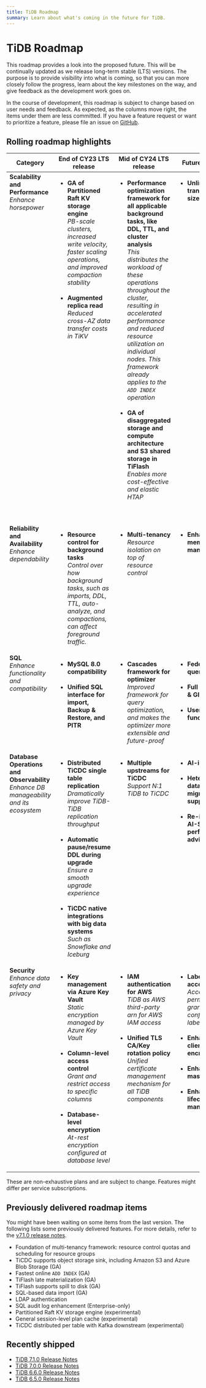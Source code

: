```yaml
---
title: TiDB Roadmap
summary: Learn about what's coming in the future for TiDB.
---
```


# TiDB Roadmap

This roadmap provides a look into the proposed future. This will be continually updated as we release long-term stable (LTS) versions. The purpose is to provide visibility into what is coming, so that you can more closely follow the progress, learn about the key milestones on the way, and give feedback as the development work goes on.

In the course of development, this roadmap is subject to change based on user needs and feedback. As expected, as the columns move right, the items under them are less committed. If you have a feature request or want to prioritize a feature, please file an issue on [GitHub](https://github.com/pingcap/tidb/issues).

## Rolling roadmap highlights

<table>
  <thead>
    <tr>
      <th>Category</th>
      <th>End of CY23 LTS release</th>
      <th>Mid of CY24 LTS release</th>
      <th>Future releases</th>
    </tr>
  </thead>
  <tbody valign="top">
    <tr>
      <td>
        <b>Scalability and Performance</b><br /><i>Enhance horsepower</i>
      </td>
      <td>
        <ul>
          <li>
            <b>GA of Partitioned Raft KV storage engine</b><br /><i
              >PB-scale clusters, increased write velocity, faster scaling operations, and improved compaction stability</i
            >
          </li>
          <br />
          <li>
            <b>Augmented replica read</b><br /><i>
              Reduced cross-AZ data transfer costs in TiKV
            </i>
          </li>
          <br />
        </ul>
      </td>
      <td>
        <ul>
          <li>
            <b>Performance optimization framework for all applicable background tasks, like DDL, TTL, and cluster analysis</b><br />
            <i>This distributes the workload of these operations throughout the cluster, resulting in accelerated performance and reduced resource utilization on individual nodes. This framework already applies to the <code>ADD INDEX</code> operation</i>
          </li>
          <br />
          <li>
            <b>GA of disaggregated storage and compute architecture and S3 shared storage in TiFlash</b><br />
            <i>Enables more cost-effective and elastic HTAP</i>
          </li>
          <br />
          <br />
        </ul>
      </td>
      <td>
        <ul>
          <li>
            <b>Unlimited transaction size</b>
          </li>
          <br />
          <br />
        </ul>
      </td>
    </tr>
    <tr>
      <td>
        <b>Reliability and Availability</b>
        <br /><i>Enhance dependability</i>
      </td>
      <td>
        <ul>
          <li>
            <b>Resource control for background tasks</b><br />
            <i>
              Control over how background tasks, such as imports, DDL, TTL, auto-analyze, and compactions, can affect foreground traffic.
            </i>
          </li>
        </ul>
      </td>
      <td>
        <ul>
          <li>
            <b>Multi-tenancy</b>
            <br /><i>Resource isolation on top of resource control</i>
          </li>
          <br />
        </ul>
      </td>
      <td>
        <ul>
          <li>
            <b>Enhanced TiDB memory management</b>
          </li>
        </ul>
      </td>
    </tr>
    <tr>
      <td>
        <b>SQL</b>
        <br /><i>Enhance functionality and compatibility</i>
      </td>
      <td>
        <ul>
          <li>
            <b>MySQL 8.0 compatibility</b>
          </li>
          <br />
                    <li>
            <b>Unified SQL interface for import, Backup & Restore, and PITR</b>
          </li>
        </ul>
      </td>
      <td>
        <ul>
          <li>
            <b>Cascades framework for optimizer</b>
            <br /><i>Improved framework for query optimization, and makes the optimizer more extensible and future-proof</i>
          </li>
        </ul>
      </td>
      <td>
        <ul>
          <li>
            <b>Federated query</b>
          </li>
          <br />
          <li>
            <b>Full text search & GIS support</b>
          </li>
          <br />
          <li>
            <b>User-defined functions</b>
          </li>
          <br />
        </ul>
      </td>
    </tr>
    <tr>
      <td>
        <b>Database Operations and Observability</b>
        <br /><i>Enhance DB manageability and its ecosystem</i>
      </td>
      <td>
        <ul>
          <li>
            <b>Distributed TiCDC single table replication</b>
            <br /><i>
              Dramatically improve TiDB-TiDB replication throughput
            </i>
          </li>
          <br />
          <li>
            <b
              >Automatic pause/resume DDL during upgrade</b
            >
            <br /><i>Ensure a smooth upgrade experience</i>
          </li>
          <br />
          <li>
            <b>TiCDC native integrations with big data systems</b>
            <br /><i
              >Such as Snowflake and Iceburg</i
            >
          </li>
        </ul>
      </td>
      <td>
        <ul>
          <li>
            <b>Multiple upstreams for TiCDC</b>
            <br /><i>Support N:1 TiDB to TiCDC</i>
          </li>
          <br />
        </ul>
      </td>
      <td>
        <ul>
          <li>
            <b>AI-indexing</b>
          </li>
          <br />
          <li>
            <b>Heterogeneous database migration support</b>
          </li>
          <br />
          <li>
            <b>Re-invented AI-SQL performance advisor</b>
          </li>
        </ul>
      </td>
    </tr>
    <tr>
      <td>
        <b>Security</b>
        <br /><i>Enhance data safety and privacy</i>
      </td>
      <td>
        <ul>
          <li>
            <b>Key management via Azure Key Vault</b>
            <br /><i>Static encryption managed by Azure Key Vault</i>
          </li>
          <br />
          <li>
            <b>Column-level access control</b>
            <br /><i>Grant and restrict access to specific columns</i>
          </li>
          <br />
          <li>
            <b>Database-level encryption</b>
            <br /><i>At-rest encryption configured at database level</i>
          </li>
        </ul>
      </td>
      <td>
        <ul>
          <li>
            <b>IAM authentication for AWS</b>
            <br /><i>TiDB as AWS third-party arn for AWS IAM access</i>
          </li>
          <br />
          <li>
            <b>Unified TLS CA/Key rotation policy</b>
            <br /><i>Unified certificate management mechanism for all TiDB components</i>
          </li>
        </ul>
      </td>
      <td>
        <ul>
          <li>
            <b>Label-based access control</b>
            <br /><i>Access permissions granted by configured labels</i>
          </li>
          <br />
          <li>
            <b>Enhanced client-side encryption</b>
          </li>
          <br />
          <li>
            <b>Enhanced data masking</b>
          </li>
          <br />
          <li>
            <b>Enhanced data lifecycle management</b>
          </li>
        </ul>
      </td>
    </tr>
  </tbody>
</table>

These are non-exhaustive plans and are subject to change. Features might differ per service subscriptions.

## Previously delivered roadmap items

You might have been waiting on some items from the last version. The following lists some previously delivered features. For more details, refer to the [v7.1.0 release notes](/releases/release-7.1.0.md).

- Foundation of multi-tenancy framework: resource control quotas and scheduling for resource groups
- TiCDC supports object storage sink, including Amazon S3 and Azure Blob Storage (GA)
- Fastest online `ADD INDEX` (GA)
- TiFlash late materialization (GA)
- TiFlash supports spill to disk (GA)
- SQL-based data import (GA)
- LDAP authentication
- SQL audit log enhancement (Enterprise-only)
- Partitioned Raft KV storage engine (experimental)
- General session-level plan cache (experimental)
- TiCDC distributed per table with Kafka downstream (experimental)

## Recently shipped

- [TiDB 7.1.0 Release Notes](https://docs.pingcap.com/tidb/v7.1/release-7.1.0)
- [TiDB 7.0.0 Release Notes](https://docs.pingcap.com/tidb/v7.0/release-7.0.0)
- [TiDB 6.6.0 Release Notes](https://docs.pingcap.com/tidb/v6.6/release-6.6.0)
- [TiDB 6.5.0 Release Notes](https://docs.pingcap.com/tidb/v6.5/release-6.5.0)
